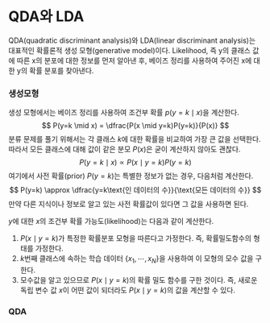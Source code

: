 # QDA와 LDA

QDA(quadratic discriminant analysis)와 LDA(linear discriminant analysis)는 대표적인 확률론적 생성 모형(generative model)이다. Likelihood, 즉 y의 클래스 값에 따른 x의 분포에 대한 정보를 먼저 알아낸 후, 베이즈 정리를 사용하여 주어진 x에 대한 y의 확률 분포를 찾아낸다.



### 생성모형

생성 모형에서는 베이즈 정리를 사용하여 조건부 확률 $p(y=k \mid x)$을 계산한다.
$$
P(y=k \mid x) = \dfrac{P(x \mid y=k)P(y=k)}{P(x)}
$$
분류 문제를 풀기 위해서는 각 클래스 $k$에 대한 확률을 비교하여 가장 큰 값을 선택한다. 따라서 모든 클래스에 대해 값이 같은 분모 $P(x)$은 굳이 계산하지 않아도 괜찮다.
$$
P(y=k \mid x) \,\,\propto\,\, P(x \mid y=k)P(y=k)
$$
여기에서 사전 확률(prior) $P(y=k)$는 특별한 정보가 없는 경우, 다음처럼 계산한다.
$$
P(y=k) \approx \dfrac{y=k\text{인 데이터의 수}}{\text{모든 데이터의 수}}
$$
만약 다른 지식이나 정보로 알고 있는 사전 확률값이 있다면 그 값을 사용하면 된다.



$y$에 대한 $x$의 조건부 확률 가능도(likelihood)는 다음과 같이 계산한다.

1. $P(x \mid y=k)$가 특정한 확률분포 모형을 따른다고 가정한다. 즉, 확률밀도함수의 형태를 가정한다.
2. $k$번째 클래스에 속하는 학습 데이터 $\{x_1, \cdots, x_N\}$을 사용하여 이 모형의 모수 값을 구한다.
3. 모수값을 알고 있으므로 $P(x \mid y=k)$의 확률 밀도 함수를 구한 것이다. 즉, 새로운 독립 변수 값 $x$이 어떤 값이 되더라도 $P(x \mid y=k)$의 값을 계산할 수 있다.



### QDA

